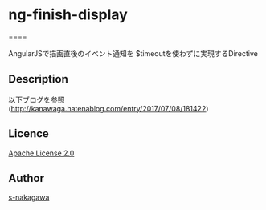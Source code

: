 # ng-finish-display
====

AngularJSで描画直後のイベント通知を
$timeoutを使わずに実現するDirective

## Description

以下ブログを参照
(http://kanawaga.hatenablog.com/entry/2017/07/08/181422)

## Licence

[Apache License 2.0](https://github.com/s-nakagawa/ng-finish-display/blob/master/LICENSE)

## Author

[s-nakagawa](https://github.com/s-nakagawa)
